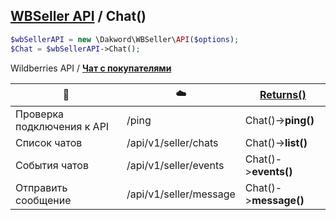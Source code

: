 ## [WBSeller API](/docs/API.md) / Chat()

```php
$wbSellerAPI = new \Dakword\WBSeller\API($options);
$Chat = $wbSellerAPI->Chat();
```

Wildberries API / [**Чат с покупателями**](https://openapi.wb.ru/buyers-chat/api/ru/)

| :speech_balloon: | :cloud: | [Returns()](/src/API/Endpoint/Chat.php) |
| ---------------- | ------- | ----------------------------------------- |
| Проверка подключения к API | /ping                  | Chat()->**ping()**    |
| Список чатов               | /api/v1/seller/chats   | Chat()->**list()**    |
| События чатов              | /api/v1/seller/events  | Chat()->**events()**  |
| Отправить сообщение        | /api/v1/seller/message | Chat()->**message()** |
